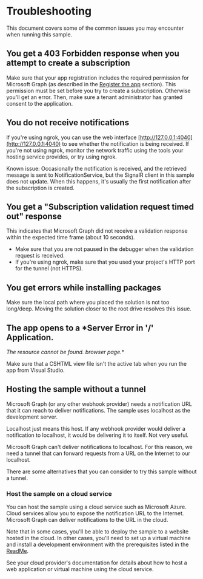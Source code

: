 # Troubleshooting

This document covers some of the common issues you may encounter when running this sample.

## You get a 403 Forbidden response when you attempt to create a subscription

Make sure that your app registration includes the required permission for Microsoft Graph (as described in the [Register the app](README.md#register-the-app) section). This permission must be set before you try to create a subscription. Otherwise you'll get an error. Then, make sure a tenant administrator has granted consent to the application.

## You do not receive notifications

If you're using ngrok, you can use the web interface [http://127.0.0.1:4040](http://127.0.0.1:4040) to see whether the notification is being received. If you're not using ngrok, monitor the network traffic using the tools your hosting service provides, or try using ngrok.

Known issue: Occasionally the notification is received, and the retrieved message is sent to NotificationService, but the SignalR client in this sample does not update. When this happens, it's usually the first notification after the subscription is created.

## You get a "Subscription validation request timed out" response

This indicates that Microsoft Graph did not receive a validation response within the expected time frame (about 10 seconds).

- Make sure that you are not paused in the debugger when the validation request is received.
- If you're using ngrok, make sure that you used your project's HTTP port for the tunnel (not HTTPS).

## You get errors while installing packages

Make sure the local path where you placed the solution is not too long/deep. Moving the solution closer to the root drive resolves this issue.

## The app opens to a *Server Error in '/' Application.

**The resource cannot be found.* browser page.**

Make sure that a CSHTML view file isn't the active tab when you run the app from Visual Studio.

## Hosting the sample without a tunnel

Microsoft Graph (or any other webhook provider) needs a notification URL that it can reach to deliver notifications. The sample uses localhost as the development server.

Localhost just means this host. If any webhook provider would deliver a notification to localhost, it would be delivering it to itself. Not very useful.

Microsoft Graph can't deliver notifications to localhost. For this reason, we need a tunnel that can forward requests from a URL on the Internet to our localhost.

There are some alternatives that you can consider to try this sample without a tunnel.

### Host the sample on a cloud service

You can host the sample using a cloud service such as Microsoft Azure. Cloud services allow you to expose the notification URL to the Internet. Microsoft Graph can deliver notifications to the URL in the cloud.

Note that in some cases, you'll be able to deploy the sample to a website hosted in the cloud. In other cases, you'll need to set up a virtual machine and install a development environment with the prerequisites listed in the [ReadMe](./README.md#prerequisites).

See your cloud provider's documentation for details about how to host a web application or virtual machine using the cloud service.
